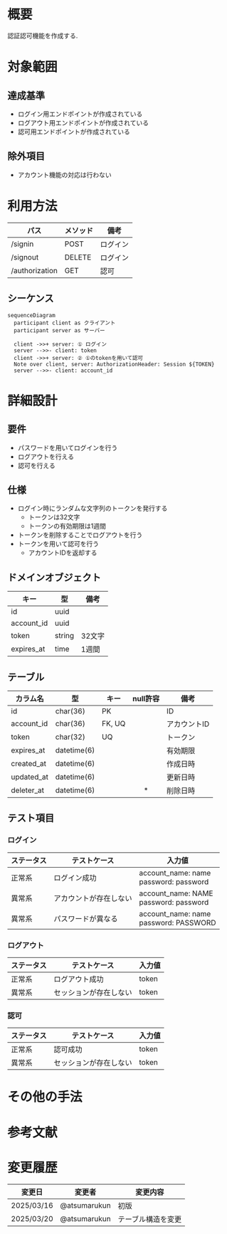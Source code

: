 # 概要

認証認可機能を作成する.

# 対象範囲

## 達成基準

- ログイン用エンドポイントが作成されている
- ログアウト用エンドポイントが作成されている
- 認可用エンドポイントが作成されている

## 除外項目

- アカウント機能の対応は行わない

# 利用方法

| パス | メソッド | 備考 |
| --- | --- | --- |
| /signin | POST | ログイン |
| /signout | DELETE | ログイン |
| /authorization | GET | 認可 |

## シーケンス

```mermaid
sequenceDiagram
  participant client as クライアント
  participant server as サーバー

  client ->>+ server: ① ログイン
  server -->>- client: token
  client ->>+ server: ② ①のtokenを用いて認可
  Note over client, server: AuthorizationHeader: Session ${TOKEN}
  server -->>- client: account_id
```

# 詳細設計

## 要件

- パスワードを用いてログインを行う
- ログアウトを行える
- 認可を行える

## 仕様

- ログイン時にランダムな文字列のトークンを発行する
  - トークンは32文字
  - トークンの有効期限は1週間
- トークンを削除することでログアウトを行う
- トークンを用いて認可を行う
  - アカウントIDを返却する

## ドメインオブジェクト

| キー | 型 | 備考 |
| --- | --- | --- |
| id | uuid | |
| account_id | uuid | |
| token | string | 32文字 |
| expires_at | time | 1週間 |

## テーブル

| カラム名 | 型 | キー | null許容 | 備考 |
| --- | --- | --- | :---: | --- |
| id | char(36) | PK | | ID |
| account_id | char(36) | FK, UQ | | アカウントID |
| token | char(32) | UQ | | トークン |
| expires_at | datetime(6) | | | 有効期限 |
| created_at | datetime(6) | | | 作成日時 |
| updated_at | datetime(6) | | | 更新日時 |
| deleter_at | datetime(6) | | * | 削除日時 |

## テスト項目

### ログイン

| ステータス | テストケース | 入力値 |
| --- | --- | --- |
| 正常系 | ログイン成功 | account_name: name<br />password: password |
| 異常系 | アカウントが存在しない | account_name: NAME<br />password: password |
| 異常系 | パスワードが異なる | account_name: name<br />password: PASSWORD |

### ログアウト

| ステータス | テストケース | 入力値 |
| --- | --- | --- |
| 正常系 | ログアウト成功 | token |
| 異常系 | セッションが存在しない | token |

### 認可

| ステータス | テストケース | 入力値 |
| --- | --- | --- |
| 正常系 | 認可成功 | token |
| 異常系 | セッションが存在しない | token |

# その他の手法

# 参考文献

# 変更履歴

| 変更日 | 変更者 | 変更内容 |
| --- | --- | --- |
| 2025/03/16 | @atsumarukun | 初版 |
| 2025/03/20 | @atsumarukun | テーブル構造を変更 |
